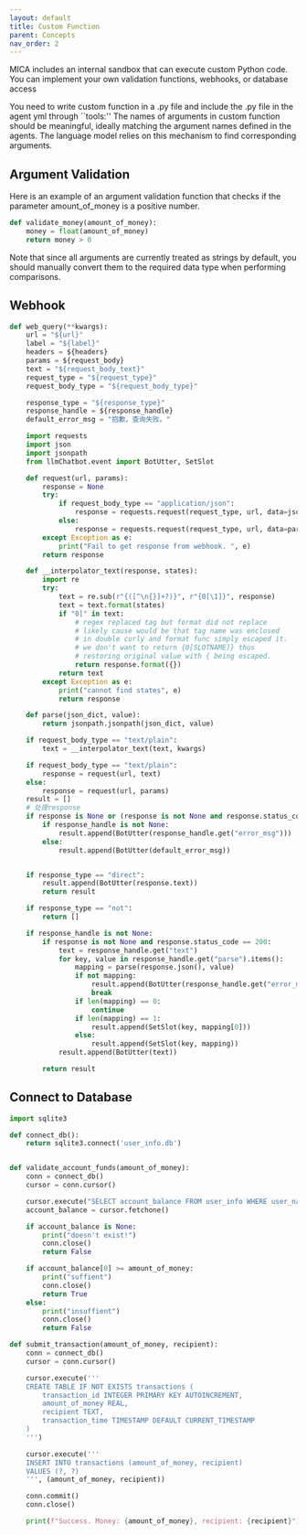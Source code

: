 ```yaml
---
layout: default
title: Custom Function
parent: Concepts
nav_order: 2
---
```


MICA includes an internal sandbox that can execute custom Python code. You can implement your own validation functions, webhooks, or database access

You need to write custom function in a .py file and include the .py file in the agent yml through ``tools:'' The names of arguments in custom function should be meaningful, ideally matching the argument names defined in the agents. The language model relies on this mechanism to find corresponding arguments.  

## Argument Validation
Here is an example of an argument validation function that checks if the parameter amount_of_money is a positive number.
```python
def validate_money(amount_of_money):
    money = float(amount_of_money)
    return money > 0
```
Note that since all arguments are currently treated as strings by default, you should manually convert them to the required data type when performing comparisons.

## Webhook
```python
def web_query(**kwargs):
    url = "${url}"
    label = "${label}"
    headers = ${headers}
    params = ${request_body}
    text = "${request_body_text}"
    request_type = "${request_type}"
    request_body_type = "${request_body_type}"

    response_type = "${response_type}"
    response_handle = ${response_handle}
    default_error_msg = "抱歉，查询失败。"

    import requests
    import json
    import jsonpath
    from llmChatbot.event import BotUtter, SetSlot

    def request(url, params):
        response = None
        try:
            if request_body_type == "application/json":
                response = requests.request(request_type, url, data=json.dumps(params), headers=headers)
            else:
                response = requests.request(request_type, url, data=params, headers=headers)
        except Exception as e:
            print("Fail to get response from webhook. ", e)
        return response

    def __interpolator_text(response, states):
        import re
        try:
            text = re.sub(r"{([^\n{}]+?)}", r"{0[\1]}", response)
            text = text.format(states)
            if "0[" in text:
                # regex replaced tag but format did not replace
                # likely cause would be that tag name was enclosed
                # in double curly and format func simply escaped it.
                # we don't want to return {0[SLOTNAME]} thus
                # restoring original value with { being escaped.
                return response.format({})
            return text
        except Exception as e:
            print("cannot find states", e)
            return response

    def parse(json_dict, value):
        return jsonpath.jsonpath(json_dict, value)

    if request_body_type == "text/plain":
        text = __interpolator_text(text, kwargs)

    if request_body_type == "text/plain":
        response = request(url, text)
    else:
        response = request(url, params)
    result = []
    # 处理response
    if response is None or (response is not None and response.status_code >= 400):
        if response_handle is not None:
            result.append(BotUtter(response_handle.get("error_msg")))
        else:
            result.append(BotUtter(default_error_msg))


    if response_type == "direct":
        result.append(BotUtter(response.text))
        return result

    if response_type == "not":
        return []

    if response_handle is not None:
        if response is not None and response.status_code == 200:
            text = response_handle.get("text")
            for key, value in response_handle.get("parse").items():
                mapping = parse(response.json(), value)
                if not mapping:
                    result.append(BotUtter(response_handle.get("error_msg")))
                    break
                if len(mapping) == 0:
                    continue
                if len(mapping) == 1:
                    result.append(SetSlot(key, mapping[0]))
                else:
                    result.append(SetSlot(key, mapping))
            result.append(BotUtter(text))

        return result
```

## Connect to Database
```python
import sqlite3

def connect_db():
    return sqlite3.connect('user_info.db')


def validate_account_funds(amount_of_money):
    conn = connect_db()
    cursor = conn.cursor()

    cursor.execute("SELECT account_balance FROM user_info WHERE user_name = ?", ('user',)) 
    account_balance = cursor.fetchone()

    if account_balance is None:
        print("doesn't exist!")
        conn.close()
        return False

    if account_balance[0] >= amount_of_money:
        print("suffient")
        conn.close()
        return True
    else:
        print("insuffient")
        conn.close()
        return False

def submit_transaction(amount_of_money, recipient):
    conn = connect_db()
    cursor = conn.cursor()

    cursor.execute('''
    CREATE TABLE IF NOT EXISTS transactions (
        transaction_id INTEGER PRIMARY KEY AUTOINCREMENT,
        amount_of_money REAL,
        recipient TEXT,
        transaction_time TIMESTAMP DEFAULT CURRENT_TIMESTAMP
    )
    ''')

    cursor.execute('''
    INSERT INTO transactions (amount_of_money, recipient)
    VALUES (?, ?)
    ''', (amount_of_money, recipient))

    conn.commit()
    conn.close()

    print(f"Success. Money: {amount_of_money}, recipient: {recipient}")
```
